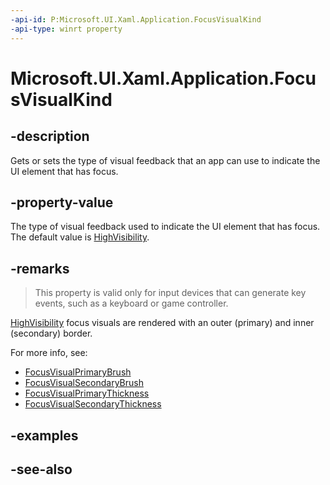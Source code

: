 ```yaml
---
-api-id: P:Microsoft.UI.Xaml.Application.FocusVisualKind
-api-type: winrt property
---
```


<!-- Property syntax
public Microsoft.UI.Xaml.FocusVisualKind FocusVisualKind { get;  set; }
-->

# Microsoft.UI.Xaml.Application.FocusVisualKind

## -description

Gets or sets the type of visual feedback that an app can use to indicate the UI element that has focus.

## -property-value

The type of visual feedback used to indicate the UI element that has focus. The default value is [HighVisibility](focusvisualkind.md).

## -remarks

> This property is valid only for input devices that can generate key events, such as a keyboard or game controller.

[HighVisibility](focusvisualkind.md) focus visuals are rendered with an outer (primary) and inner (secondary) border.

For more info, see:

+ [FocusVisualPrimaryBrush](frameworkelement_focusvisualprimarybrush.md)
+ [FocusVisualSecondaryBrush](frameworkelement_focusvisualsecondarybrush.md)
+ [FocusVisualPrimaryThickness](frameworkelement_focusvisualprimarythickness.md)
+ [FocusVisualSecondaryThickness](frameworkelement_focusvisualsecondarythickness.md)

## -examples

## -see-also
